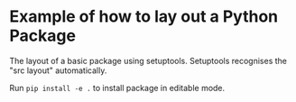 # Example of how to lay out a Python Package

The layout of a basic package using setuptools. Setuptools recognises the "src layout" automatically.

Run `pip install -e .` to install package in editable mode.
